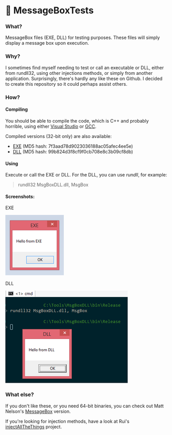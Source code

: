 # :open_file_folder: MessageBoxTests

### What?
MessageBox files (EXE, DLL) for testing purposes. These files will simply display a message box upon execution.

### Why?
I sometimes find myself needing to test or call an executable or DLL, either from rundll32, using other injections methods, or simply from another application. Surprisingly, there's hardly any like these on Github. I decided to create this repository so it could perhaps assist others.

### How?

#### Compiling

You should be able to compile the code, which is C++ and probably horrible, using either [Visual Studio](https://visualstudio.microsoft.com/) or [GCC](https://gcc.gnu.org/). 

Compiled versions (32-bit only) are also available:
* [EXE](MsgBoxEXE/bin/Release/MsgBoxEXE.exe) (MD5 hash: 7f3aad78d9023036188ac05afec4ee5e)
* [DLL](MsgBoxDLL/bin/Release/MsgBoxDLL.dll) (MD5 hash: 99b824d3f8cf9f0cb708e8c3b09cf8db)

#### Using

Execute or call the EXE or DLL. For the DLL, you can use _rundll_, for example:
> rundll32 MsgBoxDLL.dll, MsgBox

#### Screenshots:

EXE

![MsgBox EXE](/exe.PNG "EXE") 


DLL

![MsgBox DLL](/dll.png "DLL")

### What else?

If you don't like these, or you need 64-bit binaries, you can check out Matt Nelson's [MessageBox](https://github.com/enigma0x3/MessageBox) version.

If you're looking for injection methods, have a look at Rui's [injectAllTheThings](https://github.com/fdiskyou/injectAllTheThings) project.
